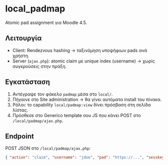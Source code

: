 # local_padmap

Atomic pad assignment για Moodle 4.5.

## Λειτουργία
- Client: Rendezvous hashing → ταξινόμηση υποψήφιων pads ανά χρήστη.
- Server (`ajax.php`): atomic claim με unique index (username) → χωρίς συγκρούσεις στην πράξη.

## Εγκατάσταση
1. Αντέγραψε τον φάκελο `padmap` μέσα στο `local/`.
2. Πήγαινε στο Site administration → θα γίνει αυτόματα install του πίνακα.
3. Ρόλοι: το capability `local/padmap:view` δίνει πρόσβαση στη σελίδα λίστας.
4. Πρόσθεσε στο Generico template σου JS που κάνει POST στο `/local/padmap/ajax.php`.

## Endpoint
POST JSON στο `/local/padmap/ajax.php`:
```json
{ "action": "claim", "username": "jdoe", "pad": "https://...", "sesskey": "..." }


